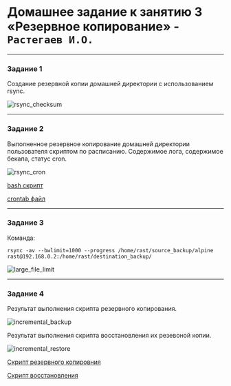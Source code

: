 # Домашнее задание к занятию 3 «Резервное копирование» - `Растегаев И.О.`

---


### Задание 1


Создание резервной копии домашней директории с использованием rsync.

![rsync_checksum](https://github.com/petrushka1991/rastegaev_homework/blob/main/Backup/images/rsync_checksum.jpg)


---

### Задание 2


Выполненное резервное копирование домашней директории пользователя скриптом по расписанию.
Содержимое лога, содержимое бекапа, статус cron.

![rsync_cron](https://github.com/petrushka1991/rastegaev_homework/blob/main/Backup/images/rsync_cron.jpg)

[bash скрипт](ex2/backup_home_rast.sh)

[crontab файл](ex2/crontab)


---

### Задание 3


Команда:

```
rsync -av --bwlimit=1000 --progress /home/rast/source_backup/alpine rast@192.168.0.2:/home/rast/destination_backup/

```

![large_file_limit](https://github.com/petrushka1991/rastegaev_homework/blob/main/Backup/images/large_file_limit.jpg)


---

### Задание 4


Результат выполнения скрипта резервного копирования.

![incremental_backup](https://github.com/petrushka1991/rastegaev_homework/blob/main/Backup/images/incremental_backup.jpg)


Результат выполнения скрипта восстановления их резевоной копии.

![incremental_restore](https://github.com/petrushka1991/rastegaev_homework/blob/main/Backup/images/incremental_restore.jpg)


[Скрипт резервного копировния](ex4/incremental_home_backup.sh)

[Скрипт восстановления](ex4/incremental_home_restore.sh)
